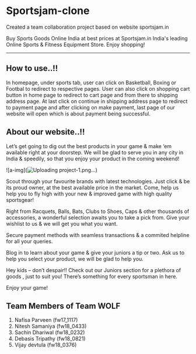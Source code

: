 # Sportsjam-clone

Created a team collaboration project based on website sportsjam.in

Buy Sports Goods Online India at best prices at Sportsjam.in
India's leading Online Sports & Fitness Equipment Store. Enjoy
shopping!

----------------------------------------------------------

How to use..!!
-----------

In homepage, under sports tab, user can click on Basketball, Boxing or Footbal to redirect to respective pages. User can also click on shopping cart button in home page to redirect to cart page and from there to shipping address page. At last click on continue in shipping address page to redirect to payment page and after clicking on make payment, last page of our website will open which is about payment being successful.

About our website..!!
------------------------

Let’s get going to dig out the best products in your game & make ‘em available right at your doorstep. We will be glad to serve you in any city in India & speedily, so that you enjoy your product in the coming weekend!

![a-img](![Uploading project-1.png…]())

Scout through your favourite brands with latest technologies. Just click & be its proud owner, at the best available price in the market. Come, help us help you to fly high with your new & improved game with high quality sportsgear!

Right from Racquets, Balls, Bats, Clubs to Shoes, Caps & other thousands of accessories, a wonderful selection awaits you to take a pick from. Give your wishlist to us & we will get you what you want.

Secure payment methods with seamless transactions & a commited helpline for all your queries.

Blog in to learn about your game & give your juniors a tip or two. Ask us to help you select your product, we will be glad to help you.

Hey kids – don’t despair!! Check out our Juniors section for a plethora of goods , just to suit you! There’s something for every sportsman in here.

Enjoy your game!

Team Members of Team WOLF
------------------------------

1) Nafisa Parveen (fw17_1117)
2) Nitesh Samaniya (fw18_0433)
3) Sachin Dhariwal (fw18_0232)
4) Debasis Tripathy (fw18_0821)
5) Vijay devtula (fw18_0376)
